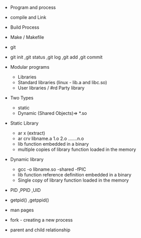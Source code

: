 * Program and process
* compile and Link
* Build Process
* Make / Makefile
* git
* git init ,git status ,git log ,git add ,git commit
* Modular programs
    * Libraries
    * Standard libraries (linux - lib.a and libc.so)
    * User libraries / #rd Party library
* Two Types
    * static
    * Dynamic (Shared Objects)=> *.so
* Static Library
    * ar x  (extract)
    * ar crv libname.a 1.o 2.o .......n.o
    * lib function embedded in a binary
    * multiple copies of library function loaded in the memory
     
* Dynamic library
    * gcc -o libname.so -shared -fPIC  
    * lib function reference definition embedded in a binary
    * Single copy of library function loaded in the memory 

* PID ,PPID ,UID 
* getpid() ,getppid()
* man pages

* fork - creating a new process
* parent and child relationship
